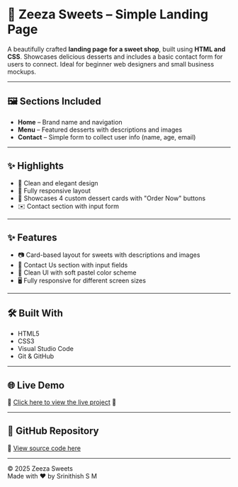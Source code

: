 # 🍰 Zeeza Sweets – Simple Landing Page

A beautifully crafted **landing page for a sweet shop**, built using **HTML and CSS**. Showcases delicious desserts and includes a basic contact form for users to connect. Ideal for beginner web designers and small business mockups.

---

## 🖼️ Sections Included

- **Home** – Brand name and navigation  
- **Menu** – Featured desserts with descriptions and images  
- **Contact** – Simple form to collect user info (name, age, email)

---

## ✨ Highlights

- 🍩 Clean and elegant design  
- 📱 Fully responsive layout  
- 🧁 Showcases 4 custom dessert cards with "Order Now" buttons  
- ✉️ Contact section with input form

---

## ✨ Features

- 📷 Card-based layout for sweets with descriptions and images  
- 📩 Contact Us section with input fields  
- 🎨 Clean UI with soft pastel color scheme  
- 🖥️ Fully responsive for different screen sizes

---

## 🛠️ Built With

- HTML5  
- CSS3  
- Visual Studio Code  
- Git & GitHub

---

## 🌐 Live Demo

🔗 [Click here to view the live project](https://srinithish-dev-lab.github.io/Zeeza-Sweets-Landing-Page/) 👀


---

## 📁 GitHub Repository

🔗 [View source code here](https://github.com/Srinithish-dev-lab/Zeeza-Sweets-Landing-Page)

---

© 2025 Zeeza Sweets  
Made with ❤️ by Srinithish S M
